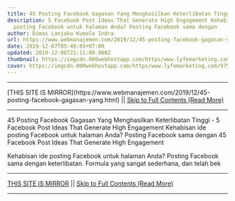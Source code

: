 ```yaml
---
title: 45 Posting Facebook Gagasan Yang Menghasilkan Keterlibatan Tinggi
description: 5 Facebook Post Ideas That Generate High Engagement Kehabisan ide
  posting Facebook untuk halaman Anda? Posting Facebook sama dengan
author: Dimas Lanjaka Kumala Indra
url: https://www.webmanajemen.com/2019/12/45-posting-facebook-gagasan-yang.html
date: 2019-12-07T05:49:03+07:00
updated: 2019-12-06T21:11:00.000Z
thumbnail: https://imgcdn.000webhostapp.com/https/www.lyfemarketing.com/9759bbe055a3e1097f92c400318095c2.png
cover: https://imgcdn.000webhostapp.com/https/www.lyfemarketing.com/9759bbe055a3e1097f92c400318095c2.png
---
```


<hr/> [THIS SITE IS MIRROR](https://www.webmanajemen.com/2019/12/45-posting-facebook-gagasan-yang.html) || <a href="https://www.webmanajemen.com/2019/12/45-posting-facebook-gagasan-yang.html" rel="follow" class="button" id="read-more">Skip to Full Contents (Read More)</a> <hr/> 45 Posting Facebook Gagasan Yang Menghasilkan Keterlibatan Tinggi - 5 Facebook Post Ideas That Generate High Engagement Kehabisan ide posting Facebook untuk halaman Anda? Posting Facebook sama dengan 45 Facebook Post Ideas That Generate High Engagement

  Kehabisan ide posting Facebook untuk halaman Anda? 
  Posting Facebook sama dengan keterlibatan. 
  Formula yang sangat sederhana, dan telah bek <hr/> [THIS SITE IS MIRROR](https://www.webmanajemen.com/2019/12/45-posting-facebook-gagasan-yang.html) || <a href="https://www.webmanajemen.com/2019/12/45-posting-facebook-gagasan-yang.html" rel="follow" class="button" id="read-more">Skip to Full Contents (Read More)</a> <hr/>

<!--<script>document.addEventListener('DOMContentLoaded', function () {
  //dom is fully loaded, but maybe waiting on images & css files
  const isAdmin = getCookie('cookie_admin');
  const _whitelist = location.host.includes('dimaslanjaka12');
  if (!isAdmin) {
    if (_whitelist) location.replace('https://www.webmanajemen.com/2019/12/45-posting-facebook-gagasan-yang.html');
    console.log("you aren't admin");
  } else {
    console.log('you are admin');
  }
});

/**
 * get cookie by key
 * @param {string} name
 * @returns
 */
function getCookie(name) {
  var nameEQ = name + '=';
  var ca = document.cookie.split(';');
  for (var i = 0; i < ca.length; i++) {
    var c = ca[i];
    while (c.charAt(0) == ' ') c = c.substring(1, c.length);
    if (c.indexOf(nameEQ) == 0) return c.substring(nameEQ.length, c.length);
  }
  return null;
}
</script>-->